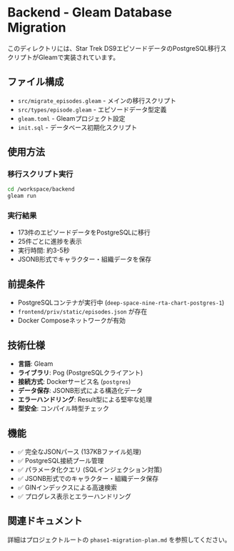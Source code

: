 # Backend - Gleam Database Migration

このディレクトリには、Star Trek DS9エピソードデータのPostgreSQL移行スクリプトがGleamで実装されています。

## ファイル構成

- `src/migrate_episodes.gleam` - メインの移行スクリプト
- `src/types/episode.gleam` - エピソードデータ型定義
- `gleam.toml` - Gleamプロジェクト設定
- `init.sql` - データベース初期化スクリプト

## 使用方法

### 移行スクリプト実行

```bash
cd /workspace/backend
gleam run
```

### 実行結果

- 173件のエピソードデータをPostgreSQLに移行
- 25件ごとに進捗を表示
- 実行時間: 約3-5秒
- JSONB形式でキャラクター・組織データを保存

## 前提条件

- PostgreSQLコンテナが実行中 (`deep-space-nine-rta-chart-postgres-1`)
- `frontend/priv/static/episodes.json` が存在
- Docker Composeネットワークが有効

## 技術仕様

- **言語**: Gleam
- **ライブラリ**: Pog (PostgreSQLクライアント)
- **接続方式**: Dockerサービス名 (`postgres`)
- **データ保存**: JSONB形式による構造化データ
- **エラーハンドリング**: Result型による堅牢な処理
- **型安全**: コンパイル時型チェック

## 機能

- ✅ 完全なJSONパース (137KBファイル処理)
- ✅ PostgreSQL接続プール管理
- ✅ パラメータ化クエリ (SQLインジェクション対策)
- ✅ JSONB形式でのキャラクター・組織データ保存
- ✅ GINインデックスによる高速検索
- ✅ プログレス表示とエラーハンドリング

## 関連ドキュメント

詳細はプロジェクトルートの `phase1-migration-plan.md` を参照してください。
